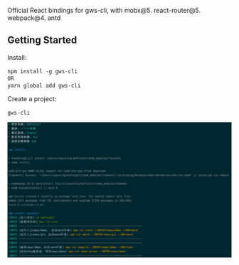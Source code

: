 Official React bindings for gws-cli, with mobx@5. react-router@5. webpack@4. antd
## Getting Started
Install:

```
npm install -g gws-cli
OR
yarn global add gws-cli
```
Create a project:

```
gws-cli
```
![WX20190411-180931](media/15549621575960/WX20190411-180931.png)
